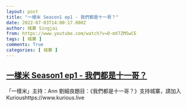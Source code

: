 ```yaml
---
layout: post
title: "一樣米 Season1 ep1 - 我們都是十一哥？"
date: 2022-07-03T14:00:17.000Z
author: 城寨 Singjai
from: https://www.youtube.com/watch?v=O-mX7ZM5wCE
tags: [ 城寨 ]
comments: True
categories: [ 城寨 ]
---
```

<!--1656856817000-->
[一樣米 Season1 ep1 - 我們都是十一哥？](https://www.youtube.com/watch?v=O-mX7ZM5wCE)
------

<div>
「一樣米」主持：Ann 劉細良題目：《我們都是十一哥？》支持城寨，請加入Kurioushttps://www.kurious.live
</div>
